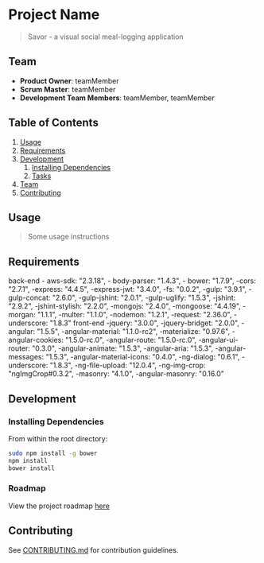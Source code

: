 # Project Name

> Savor -  a visual social meal-logging application 

## Team

  - __Product Owner__: teamMember
  - __Scrum Master__: teamMember
  - __Development Team Members__: teamMember, teamMember

## Table of Contents

1. [Usage](#Usage)
1. [Requirements](#requirements)
1. [Development](#development)
    1. [Installing Dependencies](#installing-dependencies)
    1. [Tasks](#tasks)
1. [Team](#team)
1. [Contributing](#contributing)

## Usage

> Some usage instructions

## Requirements
back-end
    - aws-sdk: "2.3.18",
    - body-parser: "1.4.3",
    - bower: "1.7.9",
    -cors: "2.7.1",
    -express: "4.4.5",
    -express-jwt: "3.4.0",
    -fs: "0.0.2",
    -gulp: "3.9.1",
    -gulp-concat: "2.6.0",
    -gulp-jshint: "2.0.1",
    -gulp-uglify: "1.5.3",
    -jshint: "2.9.2",
    -jshint-stylish: "2.2.0",
    -mongojs: "2.4.0",
    -mongoose: "4.4.19",
    -morgan: "1.1.1",
    -multer: "1.1.0",
    -nodemon: "1.2.1",
    -request: "2.36.0",
    -underscore: "1.8.3"
front-end
    -jquery: "3.0.0",
    -jquery-bridget: "2.0.0",
    -angular: "1.5.5",
    -angular-material: "1.1.0-rc2",
    -materialize: "0.97.6",
    -angular-cookies: "1.5.0-rc.0",
    -angular-route: "1.5.0-rc.0",
    -angular-ui-router: "0.3.0",
    -angular-animate: "1.5.3",
    -angular-aria: "1.5.3",
    -angular-messages: "1.5.3",
    -angular-material-icons: "0.4.0",
    -ng-dialog: "0.6.1",
    -underscore: "1.8.3",
    -ng-file-upload: "12.0.4",
    -ng-img-crop: "ngImgCrop#0.3.2",
    -masonry: "4.1.0",
    -angular-masonry: "0.16.0"

## Development

### Installing Dependencies

From within the root directory:

```sh
sudo npm install -g bower
npm install
bower install
```

### Roadmap

View the project roadmap [here](LINK_TO_PROJECT_ISSUES)


## Contributing

See [CONTRIBUTING.md](CONTRIBUTING.md) for contribution guidelines.
